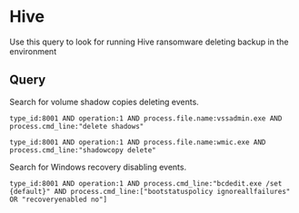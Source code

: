 # Hive

Use this query to look for running Hive ransomware deleting backup in the environment

## Query

Search for volume shadow copies deleting events.

```
type_id:8001 AND operation:1 AND process.file.name:vssadmin.exe AND process.cmd_line:"delete shadows"
```

```
type_id:8001 AND operation:1 AND process.file.name:wmic.exe AND process.cmd_line:"shadowcopy delete"
```

Search for Windows recovery disabling events.

```
type_id:8001 AND operation:1 AND process.cmd_line:"bcdedit.exe /set {default}" AND process.cmd_line:["bootstatuspolicy ignoreallfailures" OR "recoveryenabled no"]
```

